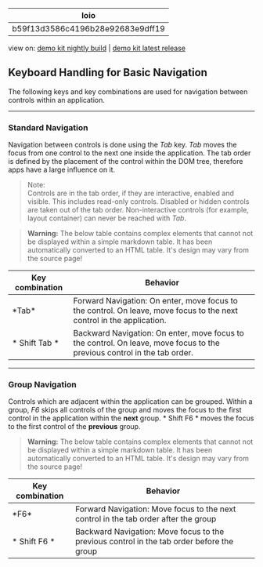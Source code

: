 <!-- loiob59f13d3586c4196b28e92683e9dff19 -->

| loio |
| -----|
| b59f13d3586c4196b28e92683e9dff19 |

<div id="loio">

view on: [demo kit nightly build](https://openui5nightly.hana.ondemand.com/#/topic/b59f13d3586c4196b28e92683e9dff19) | [demo kit latest release](https://openui5.hana.ondemand.com/#/topic/b59f13d3586c4196b28e92683e9dff19)</div>

## Keyboard Handling for Basic Navigation

The following keys and key combinations are used for navigation between controls within an application.

***

### Standard Navigation

Navigation between controls is done using the *Tab* key. *Tab* moves the focus from one control to the next one inside the application. The tab order is defined by the placement of the control within the DOM tree, therefore apps have a large influence on it.

> Note:  
> Controls are in the tab order, if they are interactive, enabled and visible. This includes read-only controls. Disabled or hidden controls are taken out of the tab order. Non-interactive controls \(for example, layout container\) can never be reached with *Tab*.

 > **Warning:** The below table contains complex elements that cannot not be displayed within a simple markdown table. It has been automatically converted to an HTML table. It's design may vary from the source page!

<table>
	<thead>
		<tr>
			<th>Key combination</th>
			<th>Behavior</th>
		</tr>
	</thead>
	<tbody>
		<tr>
			<td>*Tab*</td>
			<td>Forward Navigation: On enter, move focus to the control.
On leave, move focus to the next control in the application.
			</td>
		</tr>
		<tr>
			<td>* Shift Tab *</td>
			<td>Backward Navigation: On enter, move focus to the control.
On leave, move focus to the previous control in the tab order.
			</td>
		</tr>
	</tbody>
</table>

***

### Group Navigation

Controls which are adjacent within the application can be grouped. Within a group, *F6* skips all controls of the group and moves the focus to the first control in the application within the **next** group. * Shift F6 * moves the focus to the first control of the **previous** group.

 > **Warning:** The below table contains complex elements that cannot not be displayed within a simple markdown table. It has been automatically converted to an HTML table. It's design may vary from the source page!

<table>
	<thead>
		<tr>
			<th>Key combination</th>
			<th>Behavior</th>
		</tr>
	</thead>
	<tbody>
		<tr>
			<td>*F6*</td>
			<td>Forward Navigation: Move focus to the next control in the tab order after the group
			</td>
		</tr>
		<tr>
			<td>* Shift F6 *</td>
			<td>Backward Navigation: Move focus to the previous control in the tab order before the group
			</td>
		</tr>
	</tbody>
</table>

